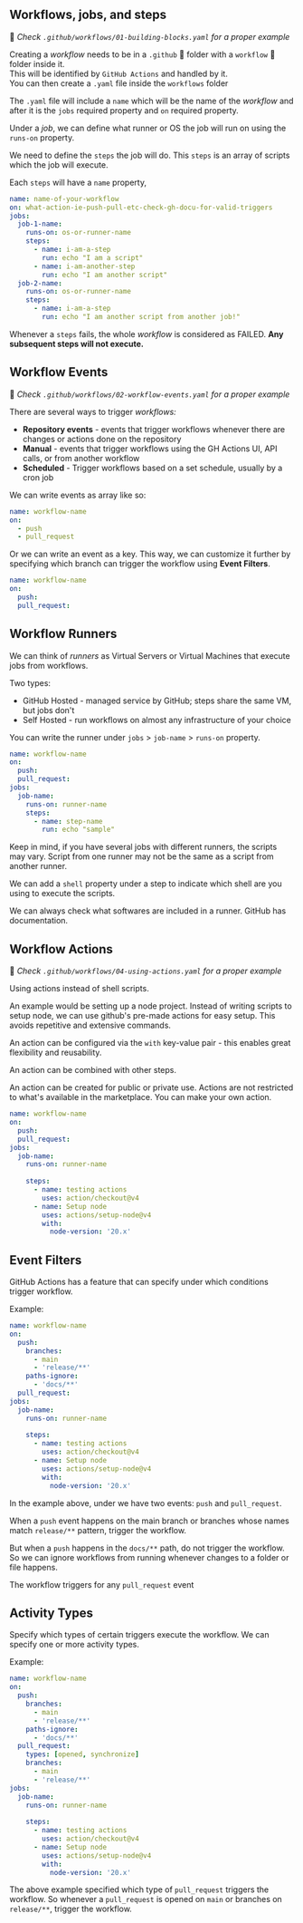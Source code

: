 ## Workflows, jobs, and steps

📝 <i>Check `.github/workflows/01-building-blocks.yaml` for a proper example</i>

Creating a <i>workflow</i> needs to be in a `.github` 📁 folder with a `workflow` 📁 folder inside it.
<br />
This will be identified by `GitHub Actions` and handled by it.
<br />
You can then create a `.yaml` file inside the `workflows` folder

The `.yaml` file will include a `name` which will be the name of the <i>workflow</i> and after it is the `jobs` required property and `on` required property.

Under a <i>job</i>, we can define what runner or OS the job will run on using the `runs-on` property.

We need to define the `steps` the job will do. This `steps` is an array of scripts which the job will execute.

Each `steps` will have a `name` property,

```yaml
name: name-of-your-workflow
on: what-action-ie-push-pull-etc-check-gh-docu-for-valid-triggers
jobs:
  job-1-name:
    runs-on: os-or-runner-name
    steps:
      - name: i-am-a-step
        run: echo "I am a script"
      - name: i-am-another-step
        run: echo "I am another script"
  job-2-name:
    runs-on: os-or-runner-name
    steps:
      - name: i-am-a-step
        run: echo "I am another script from another job!"
```

Whenever a `steps` fails, the whole <i>workflow</i> is considered as FAILED. <b>Any subsequent steps will not execute.</b>

## Workflow Events

📝 <i>Check `.github/workflows/02-workflow-events.yaml` for a proper example</i>

There are several ways to trigger <i>workflows:</i>
<ul>
  <li><b>Repository events</b> - events that trigger workflows whenever there are changes or actions done on the repository</li>
  <li><b>Manual</b> - events that trigger workflows using the GH Actions UI, API calls, or from another workflow</li>
  <li><b>Scheduled</b> - Trigger workflows based on a set schedule, usually by a cron job</li>
</ul>

We can write events as array like so:

```yaml
name: workflow-name
on:
  - push
  - pull_request
```

Or we can write an event as a key. This way, we can customize it further by specifying which branch can trigger the workflow using <b>Event Filters</b>.

```yaml
name: workflow-name
on:
  push:
  pull_request:
```

## Workflow Runners

We can think of <i>runners</i> as Virtual Servers or Virtual Machines that execute jobs from workflows.

Two types:
<ul>
<li>GitHub Hosted - managed service by GitHub; steps share the same VM, but jobs don't</li>
<li>Self Hosted - run workflows on almost any infrastructure of your choice</li>
</ul>

You can write the runner under `jobs` > `job-name` > `runs-on` property.
```yaml
name: workflow-name
on:
  push:
  pull_request:
jobs:
  job-name:
    runs-on: runner-name
    steps:
      - name: step-name
        run: echo "sample"
```

Keep in mind, if you have several jobs with different runners, the scripts may vary. Script from one runner may not be the same as a script from another runner.

We can add a `shell` property under a step to indicate which shell are you using to execute the scripts.

We can always check what softwares are included in a runner. GitHub has documentation.

## Workflow Actions

📝 <i>Check `.github/workflows/04-using-actions.yaml` for a proper example</i>

Using actions instead of shell scripts.

An example would be setting up a node project. Instead of writing scripts to setup node, we can use github's pre-made actions for easy setup. This avoids repetitive and extensive commands.

An action can be configured via the `with` key-value pair - this enables great flexibility and reusability.

An action can be combined with other steps.

An action can be created for public or private use. Actions are not restricted to what's available in the marketplace. You can make your own action.

```yaml
name: workflow-name
on:
  push:
  pull_request:
jobs:
  job-name:
    runs-on: runner-name
    
    steps:
      - name: testing actions
        uses: action/checkout@v4
      - name: Setup node
        uses: actions/setup-node@v4
        with:
          node-version: '20.x'
```
## Event Filters

GitHub Actions has a feature that can specify under which conditions trigger workflow. 

Example:

```yaml
name: workflow-name
on:
  push:
    branches:
      - main
      - 'release/**'
    paths-ignore:
      - 'docs/**'
  pull_request:
jobs:
  job-name:
    runs-on: runner-name
    
    steps:
      - name: testing actions
        uses: action/checkout@v4
      - name: Setup node
        uses: actions/setup-node@v4
        with:
          node-version: '20.x'
```

In the example above, under we have two events: `push` and `pull_request`.

When a `push` event happens on the main branch or branches whose names match `release/**` pattern, trigger the workflow.

But when a `push` happens in the `docs/**` path, do not trigger the workflow. So we can ignore workflows from 
running whenever changes to a folder or file happens.

The workflow triggers for any `pull_request` event

## Activity Types

Specify which types of certain triggers execute the workflow. We can specify one or more activity types.

Example:

```yaml
name: workflow-name
on:
  push:
    branches:
      - main
      - 'release/**'
    paths-ignore:
      - 'docs/**'
  pull_request:
    types: [opened, synchronize]
    branches:
      - main
      - 'release/**'
jobs:
  job-name:
    runs-on: runner-name
    
    steps:
      - name: testing actions
        uses: action/checkout@v4
      - name: Setup node
        uses: actions/setup-node@v4
        with:
          node-version: '20.x'
```
The above example specified which type of `pull_request` triggers the workflow.
So whenever a `pull_request` is opened on `main` or branches on `release/**`, trigger the workflow.
